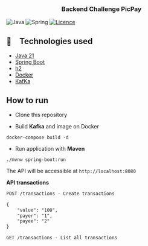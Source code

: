 <h3 align="center">
   Backend Challenge PicPay
</h3>


![Java](https://img.shields.io/badge/java-%23ED8B00.svg?style=for-the-badge&logo=openjdk&logoColor=white)
![Spring](https://img.shields.io/badge/spring-%236DB33F.svg?style=for-the-badge&logo=spring&logoColor=white)
[![Licence](https://img.shields.io/github/license/Ileriayo/markdown-badges?style=for-the-badge)](./LICENSE)

## :rocket: Technologies used

* [Java 21](https://www.oracle.com/java/technologies/javase/jdk17-archive-downloads.html) 
* [Spring Boot](https://spring.io/projects/spring-boot)
* [h2]()
* [Docker](https://docs.docker.com/engine/install/)
* [KafKa](https://docs.docker.com/engine/install/)


## How to run

- Clone this repository

- Build **Kafka** and image on Docker

```
docker-compose build -d
```

- Run application with **Maven**

```
./mvnw spring-boot:run
```

The API will be accessible at `http://localhost:8080`
 

**API transactions**

```markdown
POST /transactions - Create transactions 

{
	"value": "100",
	"payer": "1",
	"payee": "2"
}
```

```markdown
GET /transactions - List all transactions

```
